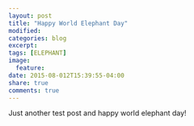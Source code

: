```yaml
---
layout: post
title: "Happy World Elephant Day"
modified:
categories: blog
excerpt:
tags: [ELEPHANT]
image:
  feature:
date: 2015-08-012T15:39:55-04:00
share: true
comments: true
---
```


Just another test post and happy world elephant day!
